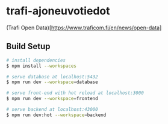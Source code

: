 # trafi-ajoneuvotiedot

(Trafi Open Data)[https://www.traficom.fi/en/news/open-data]

## Build Setup

```bash
# install dependencies
$ npm install --workspaces

# serve database at localhost:5432
$ npm run dev --workspace=database

# serve front-end with hot reload at localhost:3000
$ npm run dev --workspace=frontend

# serve backend at localhost:43000
$ npm run dev:hot --workspace=backend
```
